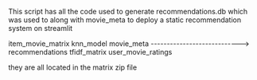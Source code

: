 This script has all the code used to generate recommendations.db which was used to along with movie_meta to deploy a static recommendation system on streamlit

item_movie_matrix
knn_model
movie_meta ----------------------------> recommendations
tfidf_matrix
user_movie_ratings

they are all located in the matrix zip file
